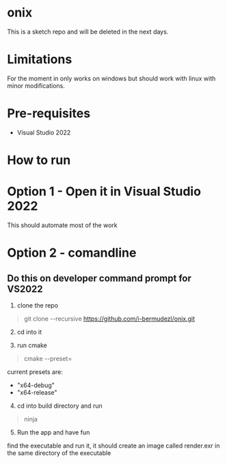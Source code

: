 # onix

This is a sketch repo and will be deleted in the next days.

# Limitations

For the moment in only works on windows but should work with linux with minor modifications.

# Pre-requisites

- Visual Studio 2022

# How to run

# Option 1 - Open it in Visual Studio 2022

This should automate most of the work

# Option 2 - comandline

## Do this on developer command prompt for VS2022

1. clone the repo

> git clone --recursive https://github.com/i-bermudezl/onix.git

2. cd into it

3. run cmake

> cmake --preset=<presets>

current presets are:

- "x64-debug"
- "x64-release"

4. cd into build directory and run 
> ninja

5. Run the app and have fun

find the executable and run it, it should create an image called render.exr in the same directory of the executable
